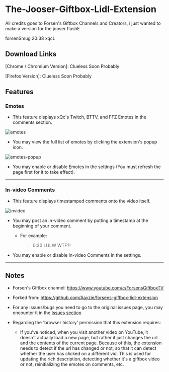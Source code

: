 # The-Jooser-Giftbox-Lidl-Extension
All credits goes to Forsen's Giftbox Channels and Creators, i just wanted to make a version for the jooser flushE

forsenSmug 20:38 xqcL

## Download Links

[Chrome / Chromium Version]: Clueless Soon Probably 

[Firefox Version]: Clueless Soon Probably

## Features

### Emotes

- This feature displays xQc's Twitch, BTTV, and FFZ Emotes in the comments section.

![emotes](https://user-images.githubusercontent.com/16715946/146497392-9f488288-24c5-4525-a451-75585733ef62.png)

- You may view the full list of emotes by clicking the extension's popup icon.

![emotes-popup](https://user-images.githubusercontent.com/16715946/146497495-654f54cd-15b5-4c38-9ae8-627fcc888354.png)

- You may enable or disable Emotes in the settings (You must refresh the page first for it to take effect).

---

### In-video Comments

- This feature displays timestamped comments onto the video itself.

![invideo](https://user-images.githubusercontent.com/16715946/146496935-84f0dbba-d574-48c9-bbfa-8223dfbefb36.png)

- You may post an in-video comment by putting a timestamp at the beginning of your comment.

  - For example:
  
    > 0:30 LULW WTF?!

- You may enable or disable In-video Comments in the settings.

---
## Notes


- Forsen's Giftbox channel: https://www.youtube.com/c/ForsensGiftboxTV
- Forked from: https://github.com/Aayzie/forsens-giftbox-lidl-extension

- For any issues/bugs you need to go to the original issues page, you may encounter it in the [Issues section](https://github.com/Aayzie/forsens-giftbox-lidl-extension/issues)

- Regarding the 'browser history' permission that this extension requires:
  - If you've noticed, when you visit another video on YouTube, it doesn't actually load a new page, but rather it just changes the url and the contents of the current page. Because of this, the extension needs to detect if the url has changed or not, so that it can detect whether the user has clicked on a different vid. This is used for updating the rich description, detecting whether it's a giftbox video or not, reinitializing the emotes on comments, etc.
